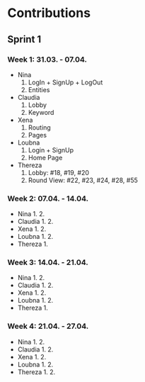 # Contributions
## Sprint 1 
### Week 1: 31.03. - 07.04. 
- Nina
  1. LogIn + SignUp + LogOut
  2. Entities 
- Claudia
  1. Lobby
  2. Keyword
- Xena
  1. Routing
  2. Pages
- Loubna
  1. Login + SignUp
  2. Home Page
- Thereza
  1. Lobby: #18, #19, #20
  2. Round View: #22, #23, #24, #28, #55
### Week 2: 07.04. - 14.04. 
- Nina
  1. 
  2. 
- Claudia
  1. 
  2. 
- Xena
  1. 
  2. 
- Loubna
  1. 
  2. 
- Thereza
  1.

### Week 3: 14.04. - 21.04. 
- Nina
  1. 
  2. 
- Claudia
  1. 
  2. 
- Xena
  1. 
  2. 
- Loubna
  1. 
  2. 
- Thereza
  1. 


### Week 4: 21.04. - 27.04. 
- Nina
  1. 
  2. 
- Claudia
  1. 
  2. 
- Xena
  1. 
  2. 
- Loubna
  1. 
  2. 
- Thereza
  1. 
  2. 
